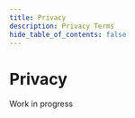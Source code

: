 ```yaml
---
title: Privacy
description: Privacy Terms
hide_table_of_contents: false
---
```


# Privacy


Work in progress
